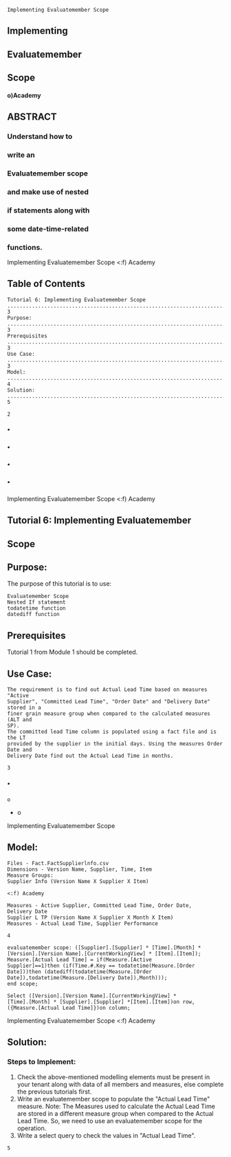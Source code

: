 ```
Implementing Evaluatemember Scope
```
## Implementing

## Evaluatemember

## Scope

#### o)Academy

## ABSTRACT

### Understand how to

### write an

### Evaluatemember scope

### and make use of nested

### if statements along with

### some date-time-related

### functions.

Implementing Evaluatemember Scope <:f) Academy

## Table of Contents

```
Tutorial 6: Implementing Evaluatemember Scope ........................................................................ 3
Purpose: .................................................................................................................................................... 3
Prerequisites ........................................................................................................................................... 3
Use Case: ................................................................................................................................................. 3
Model: ........................................................................................................................................................ 4
Solution: .................................................................................................................................................... 5
```
```
2
```

##### •

##### •

##### •

##### •

Implementing Evaluatemember Scope <:f) Academy

## Tutorial 6: Implementing Evaluatemember

## Scope

## Purpose:

The purpose of this tutorial is to use:

```
Evaluatemember Scope
Nested If statement
todatetime function
datediff function
```
## Prerequisites

Tutorial 1 from Module 1 should be completed.

## Use Case:

```
The requirement is to find out Actual Lead Time based on measures "Active
Supplier", "Committed Lead Time", "Order Date" and "Delivery Date" stored in a
finer grain measure group when compared to the calculated measures (ALT and
SP).
The committed lead Time column is populated using a fact file and is the LT
provided by the supplier in the initial days. Using the measures Order Date and
Delivery Date find out the Actual Lead Time in months.
```
```
3
```

##### •

```
o
```
-
    o

Implementing Evaluatemember Scope

## Model:

```
Files - Fact.FactSupplierlnfo.csv
Dimensions - Version Name, Supplier, Time, Item
Measure Groups:
Supplier Info (Version Name X Supplier X Item)
```
```
<:f) Academy
```
```
Measures - Active Supplier, Committed Lead Time, Order Date,
Delivery Date
Supplier L TP (Version Name X Supplier X Month X Item)
Measures - Actual Lead Time, Supplier Performance
```
```
4
```

```
evaluatemember scope: ([Supplier].[Supplier] * [Time].[Month] *
[Version].[Version Name].[CurrentWorkingView] * [Item].[Item]);
Measure.[Actual Lead Time] = if(Measure.[Active
Supplier]==1)then (if(Time.#.Key == todatetime(Measure.[Order
Date]))then (datediff(todatetime(Measure.[Order
Date]),todatetime(Measure.[Delivery Date]),Month)));
end scope;
```
```
Select ([Version].[Version Name].[CurrentWorkingView] *
[Time].[Month] * [Supplier].[Supplier] *[Item].[Item])on row,
({Measure.[Actual Lead Time]})on column;
```
Implementing Evaluatemember Scope <:f) Academy

## Solution:

### Steps to Implement:

1. Check the above-mentioned modelling elements must be present in your tenant
    along with data of all members and measures, else complete the previous
    tutorials first.
2. Write an evaluatemember scope to populate the "Actual Lead Time" measure.
Note: The Measures used to calculate the Actual Lead Time are stored in a
    different measure group when compared to the Actual Lead Time. So, we need to
       use an evaluatemember scope for the operation.
3. Write a select query to check the values in "Actual Lead Time".

```
5
```

